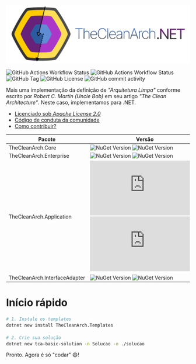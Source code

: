 ![The Clean Arch for .NET](docs/images/TheCleanArchBanner.png)

![GitHub Actions Workflow Status](https://img.shields.io/github/actions/workflow/status/Hibex-Solutions/TheCleanArch/ci.yaml?style=flat-square&logo=github&label=CI) ![GitHub Actions Workflow Status](https://img.shields.io/github/actions/workflow/status/Hibex-Solutions/TheCleanArch/cd.yaml?style=flat-square&logo=github&label=CD) ![GitHub Tag](https://img.shields.io/github/v/tag/Hibex-Solutions/TheCleanArch?include_prereleases&style=flat-square&logo=github) ![GitHub License](https://img.shields.io/github/license/Hibex-Solutions/TheCleanArch?style=flat-square&logo=apache) ![GitHub commit activity](https://img.shields.io/github/commit-activity/y/Hibex-Solutions/TheCleanArch?style=flat-square&logo=github&label=commits)



Mais uma implementação da definição de _"Arquitetura Limpa"_ conforme escrito por _Robert C. Martin (Uncle Bob)_ em seu artigo _"The Clean Architecture"_. Neste caso, implementamos para .NET.

* [Licenciado sob _Apache License 2.0_](LICENSE)
* [Código de conduta da comunidade](CODE_OF_CONDUCT.md)
* [Como contribuir?](CONTRIBUTING.md)

| Pacote | Versão |
| ------ | ----------------- |
| TheCleanArch.Core  | ![NuGet Version](https://img.shields.io/nuget/v/TheCleanArch.Core?style=flat-square&logo=nuget) ![NuGet Version](https://img.shields.io/nuget/vpre/TheCleanArch.Core?style=flat-square&logo=nuget) |
| TheCleanArch.Enterprise  | ![NuGet Version](https://img.shields.io/nuget/v/TheCleanArch.Enterprise?style=flat-square&logo=nuget) ![NuGet Version](https://img.shields.io/nuget/vpre/TheCleanArch.Enterprise?style=flat-square&logo=nuget) |
| TheCleanArch.Application  | ![NuGet Version](https://img.shields.io/nuget/v/TheCleanArch.Application?style=flat-square&logo=nuget) ![NuGet Version](https://img.shields.io/nuget/vpre/TheCleanArch.Application?style=flat-square&logo=nuget) |
| TheCleanArch.InterfaceAdapter  | ![NuGet Version](https://img.shields.io/nuget/v/TheCleanArch.InterfaceAdapter?style=flat-square&logo=nuget) ![NuGet Version](https://img.shields.io/nuget/vpre/TheCleanArch.InterfaceAdapter?style=flat-square&logo=nuget) |

# Início rápido

```sh
# 1. Instale os templates
dotnet new install TheCleanArch.Templates

# 2. Crie sua solução
dotnet new tca-basic-solution -n Solucao -o ./solucao
```

Pronto. Agora é só "codar" 😄!